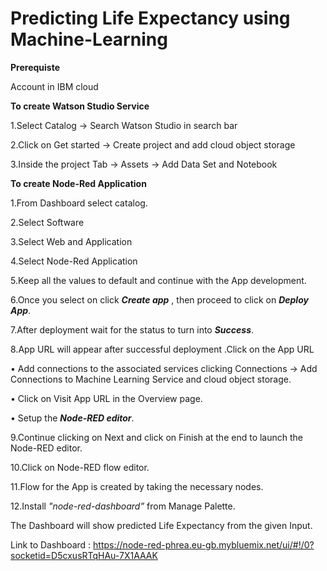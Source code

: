 # Predicting Life Expectancy using Machine-Learning


**Prerequiste**

  Account in IBM cloud 

**To create Watson Studio Service**

1.Select Catalog -> Search Watson Studio in search bar

2.Click on Get started -> Create project and add cloud object storage
 
3.Inside the project Tab -> Assets -> Add Data Set and Notebook
 
**To create Node-Red Application**

1.From Dashboard select catalog.

2.Select Software

3.Select Web and Application

4.Select Node-Red Application 
 
5.Keep all the values to default and continue with the App development.

6.Once you select on click ***Create app*** , then proceed to click on ***Deploy App***.

7.After deployment wait for the status to turn into ***Success***.
  
8.App URL will appear after successful deployment .Click on the App URL 

•	Add connections to the associated services clicking Connections -> Add Connections to Machine Learning Service and cloud object storage.

•	Click on Visit App URL in the Overview page.

•	Setup the ***Node-RED editor***.
 
9.Continue clicking on Next and click on Finish at the end to launch the Node-RED editor.
  
10.Click on Node-RED flow editor.

11.Flow for the App is created by taking the necessary nodes.

12.Install _"node-red-dashboard”_ from Manage Palette.
 
 
 The Dashboard will show predicted Life Expectancy from the given Input.
 
 
 Link to Dashboard : https://node-red-phrea.eu-gb.mybluemix.net/ui/#!/0?socketid=D5cxusRTqHAu-7X1AAAK
